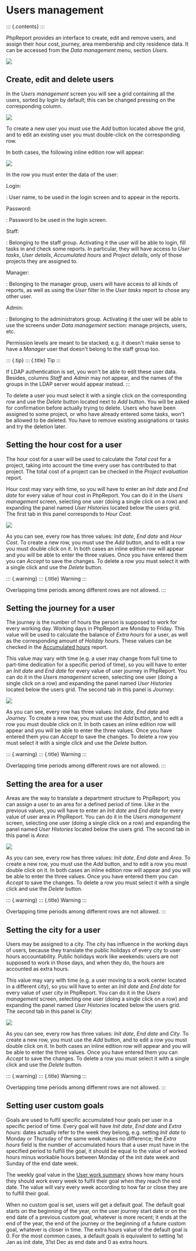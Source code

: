 Users management
================

::: {.contents}
:::

PhpReport provides an interface to create, edit and remove users, and
assign their hour cost, journey, area membership and city residence
data. It can be accessed from the *Data management* menu, section
*Users*.

![](i/menu-data-mgmt-users.png)

Create, edit and delete users
-----------------------------

In the *Users management* screen you will see a grid containing all the
users, sorted by *login* by default; this can be changed pressing on the
corresponding column.

![](i/users-mgmt-screen.png)

To create a new user you must use the *Add* button located above the
grid, and to edit an existing user you must double-click on the
corresponding row.

In both cases, the following inline edition row will appear:

![](i/user-inline-editor.png)

In the row you must enter the data of the user:

Login:

:   User name, to be used in the login screen and to appear in the
    reports.

Password:

:   Password to be used in the login screen.

Staff:

:   Belonging to the staff group. Activating it the user will be able to
    login, fill tasks in and check some reports. In particular, they
    will have access to *User tasks*, *User details*, *Accumulated
    hours* and *Project details*, only of those projects they are
    assigned to.

Manager:

:   Belonging to the manager group, users will have access to all kinds
    of reports, as well as using the *User* filter in the *User tasks*
    report to chose any other user.

Admin:

:   Belonging to the administrators group. Activating it the user will
    be able to use the screens under *Data management* section: manage
    projects, users, etc.

Permission levels are meant to be stacked; e.g. it doesn\'t make sense
to have a *Manager* user that doesn\'t belong to the staff group too.

::: {.tip}
::: {.title}
Tip
:::

If LDAP authentication is set, you won\'t be able to edit these user
data. Besides, columns *Staff* and *Admin* may not appear, and the names
of the groups in the LDAP server would appear instead.
:::

To delete a user you must select it with a single click on the
corresponding row and use the *Delete* button located next to *Add*
button. You will be asked for confirmation before actually trying to
delete. Users who have been assigned to some project, or who have
already entered some tasks, won\'t be allowed to be deleted. You have to
remove existing assignations or tasks and try the deletion later.

Setting the hour cost for a user
--------------------------------

The hour cost for a user will be used to calculate the *Total cost* for
a project, taking into account the time every user has contributed to
that project. The total cost of a project can be checked in the *Project
evaluation* report.

Hour cost may vary with time, so you will have to enter an *Init date*
and *End date* for every value of hour cost in PhpReport. You can do it
in the *Users management* screen, selecting one user (doing a single
click on a row) and expanding the panel named *User Histories* located
below the users grid. The first tab in this panel corresponds to *Hour
Cost*:

![](i/users-mgmt-hour-cost.png)

As you can see, every row has three values: *Init date*, *End date* and
*Hour Cost*. To create a new row, you must use the *Add* button, and to
edit a row you must double click on it. In both cases an inline edition
row will appear and you will be able to enter the three values. Once you
have entered them you can *Accept* to save the changes. To delete a row
you must select it with a single click and use the *Delete* button.

::: {.warning}
::: {.title}
Warning
:::

Overlapping time periods among different rows are not allowed.
:::

Setting the journey for a user
------------------------------

The journey is the number of hours the person is supposed to work for
every working day. Working days in PhpReport are Monday to Friday. This
value will be used to calculate the balance of *Extra hours* for a user,
as well as the corresponding amount of *Holiday hours*. These values can
be checked in the [Accumulated hours](reports.md#accumulated-hours)
report.

This value may vary with time (e.g. a user may change from full time to
part-time dedication for a specific period of time), so you will have to
enter an *Init date* and *End date* for every value of user journey in
PhpReport. You can do it in the *Users management* screen, selecting one
user (doing a single click on a row) and expanding the panel named *User
Histories* located below the users grid. The second tab in this panel is
*Journey*:

![](i/users-mgmt-journey.png)

As you can see, every row has three values: *Init date*, *End date* and
*Journey*. To create a new row, you must use the *Add* button, and to
edit a row you must double click on it. In both cases an inline edition
row will appear and you will be able to enter the three values. Once you
have entered them you can *Accept* to save the changes. To delete a row
you must select it with a single click and use the *Delete* button.

::: {.warning}
::: {.title}
Warning
:::

Overlapping time periods among different rows are not allowed.
:::

Setting the area for a user
---------------------------

Areas are the way to translate a department structure to PhpReport; you
can assign a user to an area for a defined period of time. Like in the
previous values, you will have to enter an *Init date* and *End date*
for every value of user area in PhpReport. You can do it in the *Users
management* screen, selecting one user (doing a single click on a row)
and expanding the panel named *User Histories* located below the users
grid. The second tab in this panel is *Area*:

![](i/users-mgmt-area.png)

As you can see, every row has three values: *Init date*, *End date* and
*Area*. To create a new row, you must use the *Add* button, and to edit
a row you must double click on it. In both cases an inline edition row
will appear and you will be able to enter the three values. Once you
have entered them you can *Accept* to save the changes. To delete a row
you must select it with a single click and use the *Delete* button.

::: {.warning}
::: {.title}
Warning
:::

Overlapping time periods among different rows are not allowed.
:::

Setting the city for a user
---------------------------

Users may be assigned to a city. The city has influence in the working
days of users, because they translate the public holidays of every city
to user hours accountability. Public holidays work like weekends: users
are not supposed to work in those days, and when they do, the hours are
accounted as extra hours.

This value may vary with time (e.g. a user moving to a work center
located in a different city), so you will have to enter an *Init date*
and *End date* for every value of user city in PhpReport. You can do it
in the *Users management* screen, selecting one user (doing a single
click on a row) and expanding the panel named *User Histories* located
below the users grid. The second tab in this panel is *City*:

![](i/users-mgmt-city.png)

As you can see, every row has three values: *Init date*, *End date* and
*City*. To create a new row, you must use the *Add* button, and to edit
a row you must double click on it. In both cases an inline edition row
will appear and you will be able to enter the three values. Once you
have entered them you can *Accept* to save the changes. To delete a row
you must select it with a single click and use the *Delete* button.

::: {.warning}
::: {.title}
Warning
:::

Overlapping time periods among different rows are not allowed.
:::

Setting user custom goals
-------------------------

Goals are used to fulfil specific accumulated hour goals per user in a
specific period of time. Every goal will have *Init date*, *End date*
and *Extra hours*: dates actually refer to the week they belong, e.g.
setting *Init date* to Monday or Thursday of the same week makes no
difference; the *Extra hours* field is the number of accumulated hours
that a user must have in the specified period to fulfill the goal, it
should be equal to the value of worked hours minus workable hours
between Monday of the init date week and Sunday of the end date week.

The weekly goal value in the [User work
summary](tasks.md#user-work-summary) shows how many hours they should
work every week to fulfil their goal when they reach the end date. The
value will vary every week according to how far or close they are to
fulfill their goal.

When no custom goal is set, users will get a default goal. The default
goal starts on the beginning of the year, on the user journey start date
or on the end date of a previous custom goal, whatever is more recent;
it ends at the end of the year, the end of the journey or the beginning
of a future custom goal, whatever is closer in time. The extra hours
value of the default goal is 0. For the most common cases, a default
goals is equivalent to setting 1st Jan as init date, 31st Dec as end
date and 0 as extra hours.
